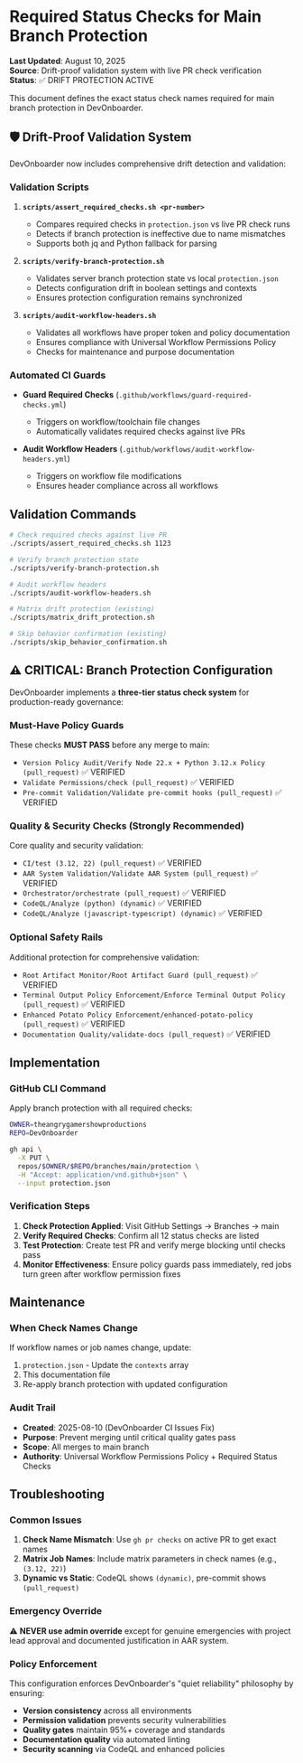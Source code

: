 # Required Status Checks for Main Branch Protection

**Last Updated**: August 10, 2025  
**Source**: Drift-proof validation system with live PR check verification  
**Status**: ✅ DRIFT PROTECTION ACTIVE

This document defines the exact status check names required for main branch protection in DevOnboarder.

## 🛡️ Drift-Proof Validation System

DevOnboarder now includes comprehensive drift detection and validation:

### Validation Scripts

1. **`scripts/assert_required_checks.sh <pr-number>`**
   - Compares required checks in `protection.json` vs live PR check runs
   - Detects if branch protection is ineffective due to name mismatches
   - Supports both jq and Python fallback for parsing

2. **`scripts/verify-branch-protection.sh`**
   - Validates server branch protection state vs local `protection.json`
   - Detects configuration drift in boolean settings and contexts
   - Ensures protection configuration remains synchronized

3. **`scripts/audit-workflow-headers.sh`**
   - Validates all workflows have proper token and policy documentation
   - Ensures compliance with Universal Workflow Permissions Policy
   - Checks for maintenance and purpose documentation

### Automated CI Guards

- **Guard Required Checks** (`.github/workflows/guard-required-checks.yml`)
    - Triggers on workflow/toolchain file changes
    - Automatically validates required checks against live PRs

- **Audit Workflow Headers** (`.github/workflows/audit-workflow-headers.yml`)
    - Triggers on workflow file modifications
    - Ensures header compliance across all workflows

## Validation Commands

```bash
# Check required checks against live PR
./scripts/assert_required_checks.sh 1123

# Verify branch protection state
./scripts/verify-branch-protection.sh

# Audit workflow headers
./scripts/audit-workflow-headers.sh

# Matrix drift protection (existing)
./scripts/matrix_drift_protection.sh

# Skip behavior confirmation (existing)
./scripts/skip_behavior_confirmation.sh
```

## ⚠️ CRITICAL: Branch Protection Configuration

DevOnboarder implements a **three-tier status check system** for production-ready governance:

### Must-Have Policy Guards

These checks **MUST PASS** before any merge to main:

- `Version Policy Audit/Verify Node 22.x + Python 3.12.x Policy (pull_request)` ✅ VERIFIED
- `Validate Permissions/check (pull_request)` ✅ VERIFIED
- `Pre-commit Validation/Validate pre-commit hooks (pull_request)` ✅ VERIFIED

### Quality & Security Checks (Strongly Recommended)

Core quality and security validation:

- `CI/test (3.12, 22) (pull_request)` ✅ VERIFIED
- `AAR System Validation/Validate AAR System (pull_request)` ✅ VERIFIED
- `Orchestrator/orchestrate (pull_request)` ✅ VERIFIED
- `CodeQL/Analyze (python) (dynamic)` ✅ VERIFIED
- `CodeQL/Analyze (javascript-typescript) (dynamic)` ✅ VERIFIED

### Optional Safety Rails

Additional protection for comprehensive validation:

- `Root Artifact Monitor/Root Artifact Guard (pull_request)` ✅ VERIFIED
- `Terminal Output Policy Enforcement/Enforce Terminal Output Policy (pull_request)` ✅ VERIFIED
- `Enhanced Potato Policy Enforcement/enhanced-potato-policy (pull_request)` ✅ VERIFIED
- `Documentation Quality/validate-docs (pull_request)` ✅ VERIFIED

## Implementation

### GitHub CLI Command

Apply branch protection with all required checks:

```bash
OWNER=theangrygamershowproductions
REPO=DevOnboarder

gh api \
  -X PUT \
  repos/$OWNER/$REPO/branches/main/protection \
  -H "Accept: application/vnd.github+json" \
  --input protection.json
```

### Verification Steps

1. **Check Protection Applied**: Visit GitHub Settings → Branches → main
2. **Verify Required Checks**: Confirm all 12 status checks are listed
3. **Test Protection**: Create test PR and verify merge blocking until checks pass
4. **Monitor Effectiveness**: Ensure policy guards pass immediately, red jobs turn green after workflow permission fixes

## Maintenance

### When Check Names Change

If workflow names or job names change, update:

1. `protection.json` - Update the `contexts` array
2. This documentation file
3. Re-apply branch protection with updated configuration

### Audit Trail

- **Created**: 2025-08-10 (DevOnboarder CI Issues Fix)
- **Purpose**: Prevent merging until critical quality gates pass
- **Scope**: All merges to main branch
- **Authority**: Universal Workflow Permissions Policy + Required Status Checks

## Troubleshooting

### Common Issues

1. **Check Name Mismatch**: Use `gh pr checks` on active PR to get exact names
2. **Matrix Job Names**: Include matrix parameters in check names (e.g., `(3.12, 22)`)
3. **Dynamic vs Static**: CodeQL shows `(dynamic)`, pre-commit shows `(pull_request)`

### Emergency Override

⚠️ **NEVER use admin override** except for genuine emergencies with project lead approval and documented justification in AAR system.

### Policy Enforcement

This configuration enforces DevOnboarder's "quiet reliability" philosophy by ensuring:

- **Version consistency** across all environments
- **Permission validation** prevents security vulnerabilities
- **Quality gates** maintain 95%+ coverage and standards
- **Documentation quality** via automated linting
- **Security scanning** via CodeQL and enhanced policies
